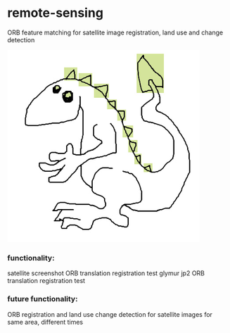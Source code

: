 # remote-sensing
ORB feature matching for satellite image registration, land use and change detection

![Dragon?](./pics/DragonPaint_BdgBoxes.jpg)


### functionality:
satellite screenshot ORB translation registration test
glymur jp2 ORB translation registration test

### future functionality:
ORB registration and land use change detection for satellite images for same area, different times
